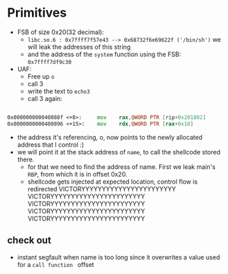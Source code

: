 # Primitives

- FSB of size 0x20(32 decimal):
    * `libc.so.6 : 0x7ffff7f57e43 --> 0x68732f6e69622f ('/bin/sh')` we will leak the addresses of this string
    * and the address of the `system` function using the FSB: `0x7ffff7df9c30`
- UAF: 
    - Free up `o`
    - call 3
    - write the text to `echo3`
    - call 3 again:
```asm

0x000000000040088f <+8>:     mov    rax,QWORD PTR [rip+0x201802]        # 0x602098 <o>
0x0000000000400896 <+15>:    mov    rdx,QWORD PTR [rax+0x18]

```

- the address it's referencing, o, now points to the newly allocated address that I control :)
- we will point it at the stack address of `name`, to call the shellcode stored there.
    * for that we need to find the address of name. First we leak main's `RBP`, from which it is in offset 0x20.
    * shellcode gets injected at expected location, control flow is redirected
VICTORYYYYYYYYYYYYYYYYYYYYYYY
VICTORYYYYYYYYYYYYYYYYYYYYYYY
VICTORYYYYYYYYYYYYYYYYYYYYYYY
VICTORYYYYYYYYYYYYYYYYYYYYYYY
VICTORYYYYYYYYYYYYYYYYYYYYYYY

## check out

- instant segfault when name is too long since it overwrites a value used for a `call function ` offset

